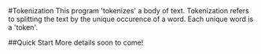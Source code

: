 <snippet>
#Tokenization
This program 'tokenizes' a body of text. Tokenization refers to splitting the text by the unique occurence of a word. Each unique word is a 'token'.

##Quick Start
More details soon to come!
</snippet>
